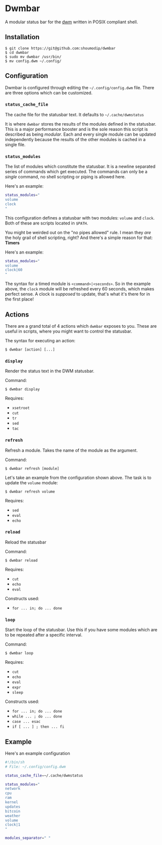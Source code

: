 # Dwmbar
A modular status bar for the [dwm](https://dwm.suckless.org) written in POSIX compliant shell.

## Installation
```console
$ git clone https://git@github.com:shoumodip/dwmbar
$ cd dwmbar
$ sudo mv dwmbar /usr/bin/
$ mv config.dwm ~/.config/
```

## Configuration
Dwmbar is configured through editing the `~/.config/config.dwm` file. There are three options which can be customized.

### `status_cache_file`
The cache file for the statusbar text. It defaults to `~/.cache/dwmstatus`

It is where `dwmbar` stores the results of the modules defined in the statusbar. This is a major performance booster and is the sole reason this script is described as being *modular*. Each and every single module can be updated independently because the results of the other modules is cached in a single file.

### `status_modules`
The list of modules which constitute the statusbar. It is a newline separated series of commands which get executed. The commands can only be a *single* command, no shell scripting or piping is allowed here.

Here's an example:
```sh
status_modules="
volume
clock
"
```

This configuration defines a statusbar with two modules: `volume` and `clock`. Both of these are scripts located in `$PATH`.

You might be weirded out on the "no pipes allowed" rule. I mean they *are* the holy grail of shell scripting, right? And there's a simple reason for that: **Timers**

Here's an example:
```sh
status_modules="
volume
clock|60
"
```

The syntax for a timed module is `<command>|<seconds>`. So in the example above, the `clock` module will be refreshed every 60 seconds, which makes perfect sense. A clock is *supposed* to update, that's what it's there for in the first place!

## Actions
There are a grand total of 4 actions which `dwmbar` exposes to you. These are useful in scripts, where you might want to control the statusbar.

The syntax for executing an action:
```console
$ dwmbar [action] [...]
```

### `display`
Render the status text in the DWM statusbar.

Command:
```console
$ dwmbar display
```

Requires:
- `xsetroot`
- `cut`
- `tr`
- `sed`
- `tac`

### `refresh`
Refresh a module. Takes the name of the module as the argument.

Command:
```console
$ dwmbar refresh [module]
```

Let's take an example from the configuration shown above. The task is to update the `volume` module:
```console
$ dwmbar refresh volume
```

Requires:
- `sed`
- `eval`
- `echo`

### `reload`
Reload the statusbar

Command:
```console
$ dwmbar reload
```

Requires:
- `cut`
- `echo`
- `eval`

Constructs used:
- `for ... in; do ... done`

### `loop`
Start the loop of the statusbar. Use this if you have some modules which are to be repeated after a specific interval.

Command:
```console
$ dwmbar loop
```

Requires:
- `cut`
- `echo`
- `eval`
- `expr`
- `sleep`

Constructs used:
- `for ... in; do ... done`
- `while ... ; do ... done`
- `case ... esac`
- `if [ ... ] ; then ... fi`

## Example
Here's an example configuration

```sh
#!/bin/sh
# File: ~/.config/config.dwm

status_cache_file=~/.cache/dwmstatus

status_modules="
network
cpu
ram
kernel
updates
bitcoin
weather
volume
clock|1
"

modules_separator=" "
```
